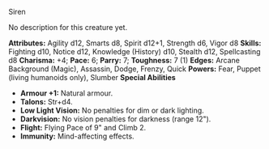 Siren

No description for this creature yet.

**Attributes:** Agility d12, Smarts d8, Spirit d12+1, Strength d6, Vigor
d8
**Skills:** Fighting d10, Notice d12, Knowledge (History) d10, Stealth
d12, Spellcasting d8
**Charisma:** +4; **Pace:** 6; **Parry:** 7; **Toughness:** 7 (1)
**Edges:** Arcane Background (Magic), Assassin, Dodge, Frenzy, Quick
**Powers:** Fear, Puppet (living humanoids only), Slumber
**Special Abilities**
- **Armour +1:** Natural armour.
- **Talons:** Str+d4.
- **Low Light Vision:** No penalties for dim or dark lighting.
- **Darkvision:** No vision penalties for darkness (range 12").
- **Flight:** Flying Pace of 9" and Climb 2.
- **Immunity:** Mind-affecting effects.

